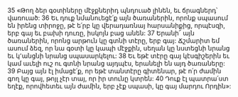 35 «Թող ձեր գօտիները մէջքներիդ պնդուած լինեն, եւ ճրագներդ՝ վառուած: 36 Եւ դուք նմանուեցէ՛ք այն ծառաներին, որոնք սպասում են իրենց տիրոջը, թէ ե՛րբ կը վերադառնայ հարսանիքից, որպէսզի, երբ գայ եւ բախի դուռը, իսկոյն բաց անեն: 37 Երանի՜ այն ծառաներին, որոնց արթուն կը գտնի տէրը, երբ գայ: Ճշմարիտ եմ ասում ձեզ, որ նա գօտի կը կապի մէջքին, սեղան կը նստեցնի նրանց եւ կ՚անցնի նրանց սպասարկելու: 38 Եւ եթէ տէրը գայ կէսգիշերին եւ կամ աւելի ուշ ու գտնի նրանց այդպէս, երանելի են այդ ծառաները: 39 Բայց այն էլ իմացէ՛ք, որ եթէ տանտէրը գիտենար, թէ ո՛ր ժամին գող կը գայ, թոյլ չէր տայ, որ իր տունը կտրեն: 40 Դուք էլ պատրա՛ստ եղէք, որովհետեւ այն ժամին, երբ չէք սպասի, կը գայ մարդու Որդին»:
